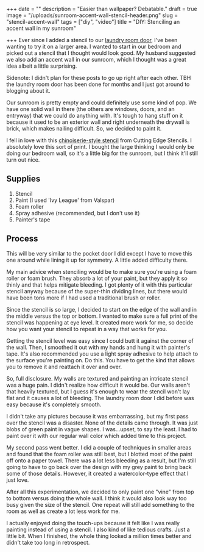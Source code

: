 +++
date = ""
description = "Easier than wallpaper? Debatable."
draft = true
image = "/uploads/sunroom-accent-wall-stencil-header.png"
slug = "stencil-accent-wall"
tags = ["diy", "video"]
title = "DIY: Stenciling an accent wall in my sunroom"

+++
Ever since I added a stencil to our [laundry room door](https://craftycody.com/crafts/update-laundry-door/), I've been wanting to try it on a larger area. I wanted to start in our bedroom and picked out a stencil that I thought would look good. My husband suggested we also add an accent wall in our sunroom, which I thought was a great idea albeit a little surprising.

Sidenote: I didn't plan for these posts to go up right after each other. TBH the laundry room door has been done for months and I just got around to blogging about it.

Our sunroom is pretty empty and could definitely use some kind of pop. We have one solid wall in there (the others are windows, doors, and an entryway) that we could do anything with. It's tough to hang stuff on it because it used to be an exterior wall and right underneath the drywall is brick, which makes nailing difficult. So, we decided to paint it.

I fell in love with this [chinoiserie-style stencil](https://www.cuttingedgestencils.com/aviant-chinoiserie-wall-stencil-mural-panel-asian-design.html) from Cutting Edge Stencils. I absolutely love this sort of print. I bought the large thinking I would only be doing our bedroom wall, so it's a little big for the sunroom, but I think it'll still turn out nice.

## Supplies

1. Stencil
2. Paint (I used 'Ivy League' from Valspar)
3. Foam roller
4. Spray adhesive (recommended, but I don't use it)
5. Painter's tape

## Process

This will be very similar to the pocket door I did except I have to move this one around while lining it up for symmetry. A little added difficulty there.

My main advice when stenciling would be to make sure you're using a foam roller or foam brush. They absorb a lot of your paint, but they apply it so thinly and that helps mitigate bleeding. I got plenty of it with this particular stencil anyway because of the super-thin dividing lines, but there would have been tons more if I had used a traditional brush or roller.

Since the stencil is so large, I decided to start on the edge of the wall and in the middle versus the top or bottom. I wanted to make sure a full print of the stencil was happening at eye level. It created more work for me, so decide how you want your stencil to repeat in a way that works for you.

Getting the stencil level was easy since I could butt it against the corner of the wall. Then, I smoothed it out with my hands and hung it with painter's tape. It's also recommended you use a light spray adhesive to help attach to the surface you're painting on. Do this. You have to get the kind that allows you to remove it and reattach it over and over.

So, full disclosure. My walls are textured and painting an intricate stencil was a huge pain. I didn't realize how difficult it would be. Our walls aren't that heavily textured, but I guess it's enough to wear the stencil won't lay flat and it causes a lot of bleeding. The laundry room door I did before was easy because it's completely smooth.

I didn't take any pictures because it was embarrassing, but my first pass over the stencil was a disaster. None of the details came through. It was just blobs of green paint in vague shapes. I was...upset, to say the least. I had to paint over it with our regular wall color which added time to this project.

My second pass went better. I did a couple of techniques in smaller areas and found that the foam roller was still best, but I blotted most of the paint off onto a paper towel. There was a lot less bleeding as a result, but I'm still going to have to go back over the design with my grey paint to bring back some of those details. However, it created a watercolor-type effect that I just love.

After all this experimentation, we decided to only paint one "vine" from top to bottom versus doing the whole wall. I think it would also look way too busy given the size of the stencil. One repeat will still add something to the room as well as create a lot less work for me.

I actually enjoyed doing the touch-ups because it felt like I was really painting instead of using a stencil. I also kind of like tedious crafts. Just a little bit. When I finished, the whole thing looked a million times better and didn't take too long in retrospect.